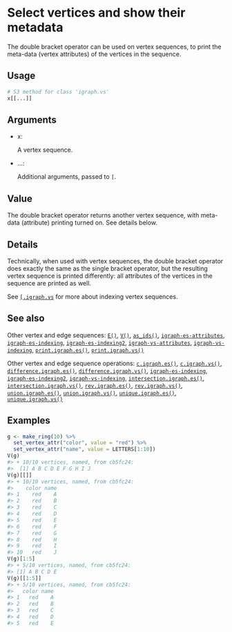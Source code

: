 # Select vertices and show their metadata

The double bracket operator can be used on vertex sequences, to print
the meta-data (vertex attributes) of the vertices in the sequence.

## Usage

``` r
# S3 method for class 'igraph.vs'
x[[...]]
```

## Arguments

- x:

  A vertex sequence.

- ...:

  Additional arguments, passed to `[`.

## Value

The double bracket operator returns another vertex sequence, with
meta-data (attribute) printing turned on. See details below.

## Details

Technically, when used with vertex sequences, the double bracket
operator does exactly the same as the single bracket operator, but the
resulting vertex sequence is printed differently: all attributes of the
vertices in the sequence are printed as well.

See
[`[.igraph.vs`](https://r.igraph.org/reference/igraph-vs-indexing.md)
for more about indexing vertex sequences.

## See also

Other vertex and edge sequences:
[`E()`](https://r.igraph.org/reference/E.md),
[`V()`](https://r.igraph.org/reference/V.md),
[`as_ids()`](https://r.igraph.org/reference/as_ids.md),
[`igraph-es-attributes`](https://r.igraph.org/reference/igraph-es-attributes.md),
[`igraph-es-indexing`](https://r.igraph.org/reference/igraph-es-indexing.md),
[`igraph-es-indexing2`](https://r.igraph.org/reference/igraph-es-indexing2.md),
[`igraph-vs-attributes`](https://r.igraph.org/reference/igraph-vs-attributes.md),
[`igraph-vs-indexing`](https://r.igraph.org/reference/igraph-vs-indexing.md),
[`print.igraph.es()`](https://r.igraph.org/reference/print.igraph.es.md),
[`print.igraph.vs()`](https://r.igraph.org/reference/print.igraph.vs.md)

Other vertex and edge sequence operations:
[`c.igraph.es()`](https://r.igraph.org/reference/c.igraph.es.md),
[`c.igraph.vs()`](https://r.igraph.org/reference/c.igraph.vs.md),
[`difference.igraph.es()`](https://r.igraph.org/reference/difference.igraph.es.md),
[`difference.igraph.vs()`](https://r.igraph.org/reference/difference.igraph.vs.md),
[`igraph-es-indexing`](https://r.igraph.org/reference/igraph-es-indexing.md),
[`igraph-es-indexing2`](https://r.igraph.org/reference/igraph-es-indexing2.md),
[`igraph-vs-indexing`](https://r.igraph.org/reference/igraph-vs-indexing.md),
[`intersection.igraph.es()`](https://r.igraph.org/reference/intersection.igraph.es.md),
[`intersection.igraph.vs()`](https://r.igraph.org/reference/intersection.igraph.vs.md),
[`rev.igraph.es()`](https://r.igraph.org/reference/rev.igraph.es.md),
[`rev.igraph.vs()`](https://r.igraph.org/reference/rev.igraph.vs.md),
[`union.igraph.es()`](https://r.igraph.org/reference/union.igraph.es.md),
[`union.igraph.vs()`](https://r.igraph.org/reference/union.igraph.vs.md),
[`unique.igraph.es()`](https://r.igraph.org/reference/unique.igraph.es.md),
[`unique.igraph.vs()`](https://r.igraph.org/reference/unique.igraph.vs.md)

## Examples

``` r
g <- make_ring(10) %>%
  set_vertex_attr("color", value = "red") %>%
  set_vertex_attr("name", value = LETTERS[1:10])
V(g)
#> + 10/10 vertices, named, from cb5fc24:
#>  [1] A B C D E F G H I J
V(g)[[]]
#> + 10/10 vertices, named, from cb5fc24:
#>    color name
#> 1    red    A
#> 2    red    B
#> 3    red    C
#> 4    red    D
#> 5    red    E
#> 6    red    F
#> 7    red    G
#> 8    red    H
#> 9    red    I
#> 10   red    J
V(g)[1:5]
#> + 5/10 vertices, named, from cb5fc24:
#> [1] A B C D E
V(g)[[1:5]]
#> + 5/10 vertices, named, from cb5fc24:
#>   color name
#> 1   red    A
#> 2   red    B
#> 3   red    C
#> 4   red    D
#> 5   red    E
```
